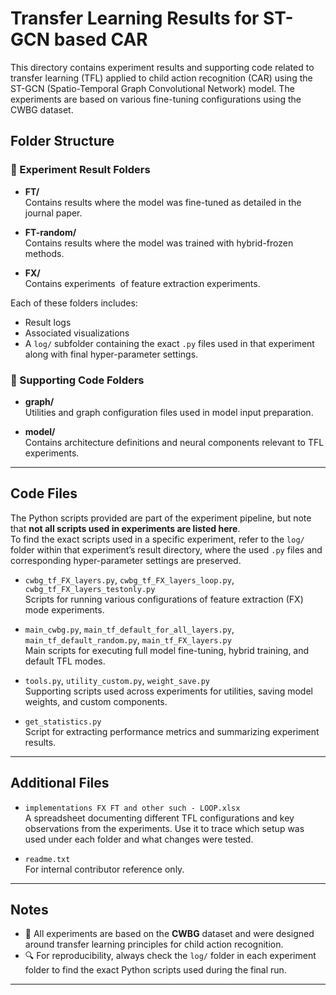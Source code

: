 # Transfer Learning Results for ST-GCN based CAR

This directory contains experiment results and supporting code related to transfer learning (TFL) applied to child action recognition (CAR) using the ST-GCN (Spatio-Temporal Graph Convolutional Network) model. The experiments are based on various fine-tuning configurations using the CWBG dataset.

## Folder Structure

### 🔬 Experiment Result Folders

- **FT/**\
  Contains results where the model was fine-tuned as detailed in the journal paper.

- **FT-random/**\
  Contains results where the model was trained with hybrid-frozen methods.

- **FX/**\
  Contains experiments  of feature extraction experiments.

Each of these folders includes:

- Result logs
- Associated visualizations
- A `log/` subfolder containing the exact `.py` files used in that experiment along with final hyper-parameter settings.

### 🧠 Supporting Code Folders

- **graph/**\
  Utilities and graph configuration files used in model input preparation.

- **model/**\
  Contains architecture definitions and neural components relevant to TFL experiments.

---

## Code Files

The Python scripts provided are part of the experiment pipeline, but note that **not all scripts used in experiments are listed here**.  
To find the exact scripts used in a specific experiment, refer to the `log/` folder within that experiment’s result directory, where the used `.py` files and corresponding hyper-parameter settings are preserved.

- `cwbg_tf_FX_layers.py`, `cwbg_tf_FX_layers_loop.py`, `cwbg_tf_FX_layers_testonly.py`  
  Scripts for running various configurations of feature extraction (FX) mode experiments.

- `main_cwbg.py`, `main_tf_default_for_all_layers.py`, `main_tf_default_random.py`, `main_tf_FX_layers.py`  
  Main scripts for executing full model fine-tuning, hybrid training, and default TFL modes.

- `tools.py`, `utility_custom.py`, `weight_save.py`  
  Supporting scripts used across experiments for utilities, saving model weights, and custom components.

- `get_statistics.py`  
  Script for extracting performance metrics and summarizing experiment results.

---

## Additional Files

- `implementations FX FT and other such - LOOP.xlsx`  
  A spreadsheet documenting different TFL configurations and key observations from the experiments. Use it to trace which setup was used under each folder and what changes were tested.

- `readme.txt`  
  For internal contributor reference only. 

---

## Notes

- 📂 All experiments are based on the **CWBG** dataset and were designed around transfer learning principles for child action recognition.
- 🔍 For reproducibility, always check the `log/` folder in each experiment folder to find the exact Python scripts used during the final run.

---



